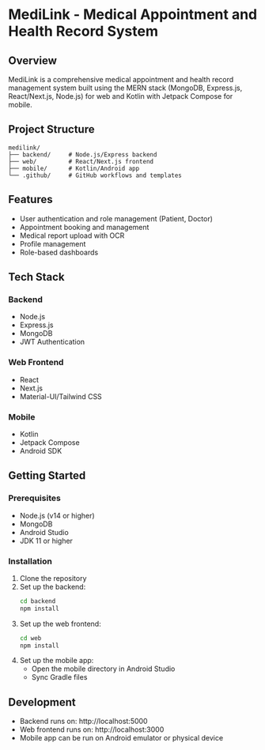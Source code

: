 # MediLink - Medical Appointment and Health Record System

## Overview
MediLink is a comprehensive medical appointment and health record management system built using the MERN stack (MongoDB, Express.js, React/Next.js, Node.js) for web and Kotlin with Jetpack Compose for mobile.

## Project Structure
```
medilink/
├── backend/     # Node.js/Express backend
├── web/         # React/Next.js frontend
├── mobile/      # Kotlin/Android app
└── .github/     # GitHub workflows and templates
```

## Features
- User authentication and role management (Patient, Doctor)
- Appointment booking and management
- Medical report upload with OCR
- Profile management
- Role-based dashboards

## Tech Stack
### Backend
- Node.js
- Express.js
- MongoDB
- JWT Authentication

### Web Frontend
- React
- Next.js
- Material-UI/Tailwind CSS

### Mobile
- Kotlin
- Jetpack Compose
- Android SDK

## Getting Started

### Prerequisites
- Node.js (v14 or higher)
- MongoDB
- Android Studio
- JDK 11 or higher

### Installation
1. Clone the repository
2. Set up the backend:
   ```bash
   cd backend
   npm install
   ```
3. Set up the web frontend:
   ```bash
   cd web
   npm install
   ```
4. Set up the mobile app:
   - Open the mobile directory in Android Studio
   - Sync Gradle files

## Development
- Backend runs on: http://localhost:5000
- Web frontend runs on: http://localhost:3000
- Mobile app can be run on Android emulator or physical device

